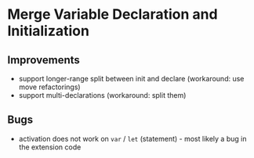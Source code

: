 # Merge Variable Declaration and Initialization

## Improvements
* support longer-range split between init and declare (workaround: use move refactorings)
* support multi-declarations (workaround: split them)

## Bugs
* activation does not work on `var` / `let` (statement) - most likely a bug in the extension code